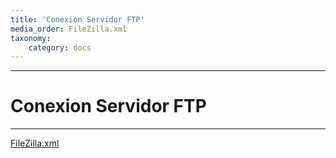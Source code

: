 ```yaml
---
title: 'Conexion Servidor FTP'
media_order: FileZilla.xml
taxonomy:
    category: docs
---
```


------------------
# Conexion Servidor FTP

-----------------
[FileZilla.xml](FileZilla.xml)